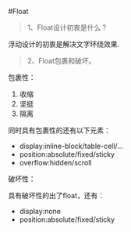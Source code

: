 #Float
> 1、Float设计初衷是什么？

浮动设计的初衷是解决文字环绕效果.

> 2、Float包裹和破坏。

包裹性：

1. 收缩
2. 坚挺
3. 隔离
	
同时具有包裹性的还有以下元素：

* display:inline-block/table-cell/...
* position:absolute/fixed/sticky
* overflow:hidden/scroll

破坏性：

具有破坏性的出了float，还有：

* display:none
* position:absolute/fixed/sticky